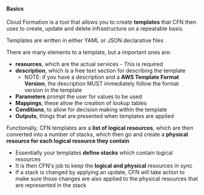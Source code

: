 #### Basics

Cloud Formation is a tool that allows you to create **templates** that CFN then uses to create, update and delete infrastructure on a repeatable basis.

Templates are written in either YAML or JSON declarative files

There are many elements to a template, but a important ones are:
- **resources**, which are the actual services - This is required
- **description**, which is a free text section for describing the template
	- NOTE: if you have a description and a **AWS Template Format Version**, the description MUST immediately follow the format version in the template 
- **Parameters** prompt the user for values to be used
- **Mappings**, these allow the creation of lookup tables
- **Conditions**, to allow for decision making within the template
- **Outputs**, things that are presented when templates are applied

Functionally, CFN templates are a **list of logical resources**, which are then converted into a number of stacks, which then go and create a **physical resource for each logical resource they contain**
- Essentially your templates **define stacks** which contain logical resources
- It is then CFN's job to keep the **logical and physical** resources in sync
- If a stack is changed by applying an update, CFN will take action to make sure those changes are also applied to the physical resources that are represented in the stack

